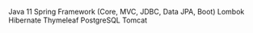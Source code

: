 Java 11
Spring Framework (Core, MVC, JDBC, Data JPA, Boot)
Lombok
Hibernate
Thymeleaf
PostgreSQL
Tomcat
